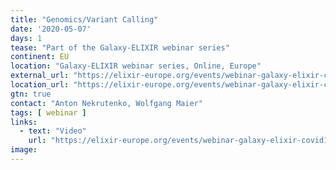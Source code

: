 ```yaml
---
title: "Genomics/Variant Calling"
date: '2020-05-07'
days: 1
tease: "Part of the Galaxy-ELIXIR webinar series"
continent: EU
location: "Galaxy-ELIXIR webinar series, Online, Europe"
external_url: "https://elixir-europe.org/events/webinar-galaxy-elixir-covid19#session2"
location_url: "https://elixir-europe.org/events/webinar-galaxy-elixir-covid19"
gtn: true
contact: "Anton Nekrutenko, Wolfgang Maier"
tags: [ webinar ]
links:
  - text: "Video"
    url: "https://elixir-europe.org/events/webinar-galaxy-elixir-covid19#session2" 
image: 
---
```


